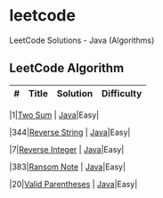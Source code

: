 # leetcode
LeetCode Solutions - Java (Algorithms)

## LeetCode Algorithm
 
| # | Title | Solution | Difficulty |
|---| ----- | -------- | ---------- |

|1|[Two Sum](https://leetcode.com/problems/two-sum/) | [Java](./src/main/java/com/listenzhangbin/twosum/TwoSum.java)|Easy|

|344|[Reverse String](https://leetcode.com/problems/reverse-string/) | [Java](./src/main/java/com/listenzhangbin/reversestring/ReverseString.java)|Easy|

|7|[Reverse Integer](https://leetcode.com/problems/reverse-integer/) | [Java](./src/main/java/com/listenzhangbin/reverseinteger/ReverseInteger.java)|Easy|

|383|[Ransom Note](https://leetcode.com/problems/ransom-note/) | [Java](./src/main/java/com/listenzhangbin/reverseinteger/ReverseInteger.java)|Easy|

|20|[Valid Parentheses](https://leetcode.com/problems/valid-parentheses/) | [Java](./src/main/java/com/listenzhangbin/validparentheses/ValidParentheses.java)|Easy|
